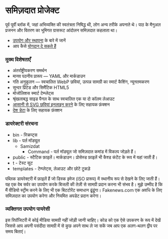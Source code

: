 # समिज़दात प्रोजेक्ट

पूर्व पूर्वी ब्लॉक में, जहां अभिव्यक्ति की स्वतंत्रता निषिद्ध थी, लोग अन्य तरीके अपनाते थे। पाठ के मैनुअल प्रजनन और वितरण का भूमिगत
ग्रासरूट आंदोलन समिज़दात कहलाता था।

* [उपयोग और स्थापना](installation/) के बारे में जानें
* आप कैसे [योगदान दे सकते हैं](../contribute/)

### मुख्य विशेषताएँ

* अंतर्राष्ट्रीयकरण समर्थन
* मानव पठनीय प्रारूप &mdash; YAML और मार्कडाउन
* गति अनुकूलन &mdash; स्वचालित WebP छवियां, उत्पन्न सामग्री का स्मार्ट कैशिंग, न्यूनतमकरण
* सुन्दर प्रिंटेड और सिमैंटिक HTML5
* मोजोलिशस स्मार्ट टेम्प्लेट्स
* श्रृंखलाबद्ध साइड पैनल के साथ स्वचालित एक या दो कॉलम लेआउट
* [आसानी से SVG छवियां इनलाइन करने](./icons/) के लिए सहायक फ़ंक्शन
* [देश डेटा](../../country/) के लिए सहायक फ़ंक्शन

### डायरेक्टरी संरचना

* bin - स्क्रिप्ट्स
* lib - पर्ल मॉड्यूल
  * Samizdat
    * Command - पर्ल मॉड्यूल जो समिज़दात कमांड में विकल्प जोड़ते हैं।
* public - स्टैटिक फ़ाइलें। मार्कडाउन। प्रोसेस्ड फ़ाइलें भी कैश्ड कंटेंट के रूप में यहां जाती हैं।
* t - टेस्ट सूट
* templates - टेम्प्लेट्स, लेआउट और छोटे टुकड़े

पब्लिक डायरेक्टरी में फ़ाइलें हैं जो डिस्क इमेज (ISO प्रारूप) में स्थानीय रूप से देखने के लिए जाती हैं।
यह एक वेब सर्वर का उपयोग करके बिजली की तेज़ी से सामग्री प्रदान करना भी संभव है। मुझे उम्मीद है कि मैं वीडियो स्ट्रीम करने के लिए
भी एक बिटटोरेंट समाधान ढूंढूंगा। Fakenews.com एक अवधि के लिए समिज़दात का उपयोग करेगा और नियमित अपडेट प्रदान करेगा।

### व्यक्तिगत उपयोग पायरेसी

इस रिपॉजिटरी में कोई मीडिया सामग्री नहीं जोड़ी जानी चाहिए। कोड को एक ऐसे उपकरण के रूप में देखें जिससे आप अपनी पसंदीदा
सामग्री में से कुछ अपने साथ ले जा सकें जब आप एक अलग-थलग द्वीप पर समय बिताएं।